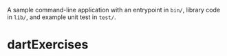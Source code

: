 A sample command-line application with an entrypoint in `bin/`, library code
in `lib/`, and example unit test in `test/`.
# dartExercises
